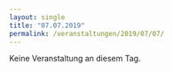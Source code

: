 ```yaml
---
layout: single
title: "07.07.2019"
permalink: /veranstaltungen/2019/07/07/
---
```


Keine Veranstaltung an diesem Tag.
